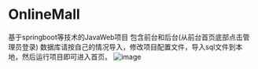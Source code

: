 # OnlineMall
基于springboot等技术的JavaWeb项目
包含前台和后台(从前台首页底部点击管理员登录)
数据库请按自己的情况导入，修改项目配置文件，导入sql文件到本地，然后运行项目即可进入首页。
![image](https://github.com/29DCH/OnlineMall/blob/master/首页.png)
